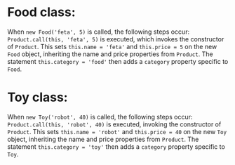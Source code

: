 # Food class:

When `new Food('feta', 5)` is called, the following steps occur:
`Product.call(this, 'feta', 5)` is executed, which invokes the constructor of `Product`.
This sets `this.name = 'feta'` and `this.price = 5` on the new `Food` object, inheriting the name and price properties
from `Product`.
The statement `this.category = 'food'` then adds a `category` property specific to `Food`.

# Toy class:

When `new Toy('robot', 40)` is called, the following steps occur:
`Product.call(this, 'robot', 40)` is executed, invoking the constructor of `Product`.
This sets `this.name = 'robot'` and `this.price = 40` on the new `Toy` object, inheriting the name and price properties from
`Product`.
The statement `this.category = 'toy'` then adds a `category` property specific to `Toy`.